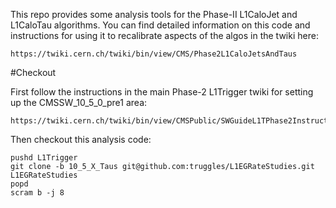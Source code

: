 This repo provides some analysis tools for the Phase-II L1CaloJet and L1CaloTau algorithms. You can find detailed information on this code
and instructions for using it to recalibrate aspects of the algos in the twiki here:
```
https://twiki.cern.ch/twiki/bin/view/CMS/Phase2L1CaloJetsAndTaus
```

#Checkout

First follow the instructions in the main Phase-2 L1Trigger twiki for setting up the CMSSW_10_5_0_pre1 area:
```
https://twiki.cern.ch/twiki/bin/view/CMSPublic/SWGuideL1TPhase2Instructions#CMSSW_10_5_0_pre1
```

Then checkout this analysis code:
```
pushd L1Trigger
git clone -b 10_5_X_Taus git@github.com:truggles/L1EGRateStudies.git L1EGRateStudies
popd
scram b -j 8
```
